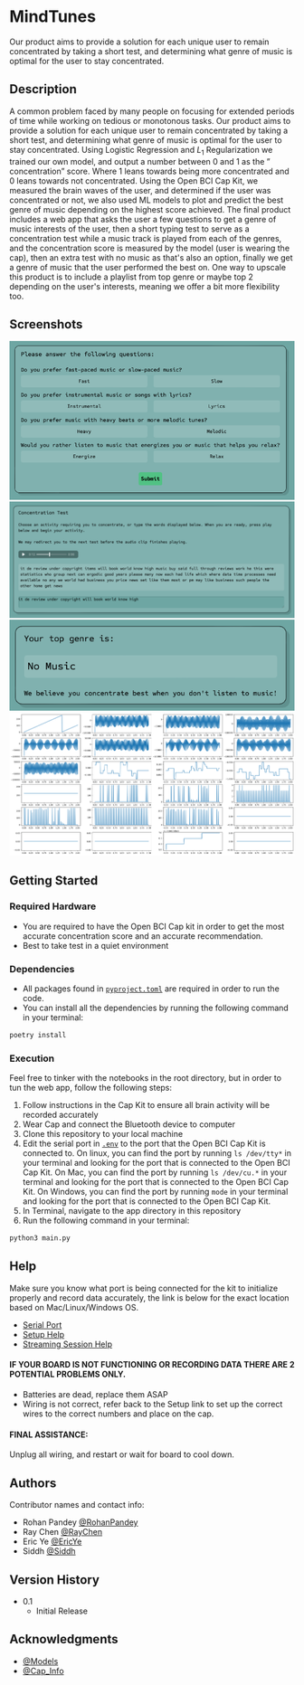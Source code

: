 # MindTunes

Our product aims to provide a solution for each unique user to remain concentrated by taking a short test, and determining what genre of music is optimal for the user to stay concentrated.

## Description

A common problem faced by many people on focusing for extended periods of time while working on tedious or monotonous tasks. Our product aims to provide a solution for each unique user to remain concentrated by taking a short test, and determining what genre of music is optimal for the user to stay concentrated. Using Logistic Regression and $L_1$ Regularization we trained our own model, and output a number between 0 and 1 as the ” concentration” score. Where 1 leans towards being more concentrated and 0 leans towards not concentrated. Using the Open BCI Cap Kit, we measured the brain waves of the user, and determined if the user was concentrated or not, we also used ML models to plot and predict the best genre of music depending on the highest score achieved. The final product includes  a web app that asks the user a few questions to get a genre of music interests of the user, then a short typing test to serve as a concentration test while a music track is played from each of the genres, and the concentration score is measured by the model (user is wearing the cap), then an extra test with no music as that's also an option, finally we get a genre of music that the user performed the best on. One way to upscale this product is to include a playlist from top genre or maybe top 2 depending on the user's interests, meaning we offer a bit more flexibility too.

## Screenshots
![Survey](screenshots/survey.png)
![Concentration Test](screenshots/test.png)
![Results](screenshots/results.png)
![Data](screenshots/graphs.png)

## Getting Started

### Required Hardware

* You are required to have the Open BCI Cap kit in order to get the most accurate concentration score and an accurate recommendation.
* Best to take test in a quiet environment

### Dependencies

* All packages found in [`pyproject.toml`](pyproject.toml) are required in order
to run the code.
* You can install all the dependencies by running the following command in your terminal:
```bash
poetry install
```

### Execution

Feel free to tinker with the notebooks in the root directory, but in order
to tun the web app, follow the following steps:

1. Follow instructions in the Cap Kit to ensure all brain activity will be recorded accurately
2. Wear Cap and connect the Bluetooth device to computer
3. Clone this repository to your local machine
4. Edit the serial port in [`.env`](.env) to the port that the Open BCI Cap Kit is connected to. On linux, you can find the port by running `ls /dev/tty*` in your terminal and looking for the port that is connected to the Open BCI Cap Kit. On Mac, you can find the port by running `ls /dev/cu.*` in your terminal and looking for the port that is connected to the Open BCI Cap Kit. On Windows, you can find the port by running `mode` in your terminal and looking for the port that is connected to the Open BCI Cap Kit.
5. In Terminal, navigate to the app directory in this repository
6. Run the following command in your terminal:
```bash
python3 main.py
```

## Help

Make sure you know what port is being connected for the kit to initialize properly and record data accurately, the link is below for the exact location based on Mac/Linux/Windows OS.

* [Serial Port](https://brainflow.readthedocs.io/en/stable/SupportedBoards.html#openbci)
* [Setup Help](https://docs.openbci.com/GettingStarted/Boards/CytonGS/#:~:text=Your%20OpenBCI%20USB%20Dongle%E2%80%8B&text=The%20serial%20port%20is%20called,to%20interface%20your%20Cyton%20board.)
* [Streaming Session Help](https://openbci.com/forum/index.php?p=/discussion/2677/brainflowerror-unable-to-prepare-streaming-session)

#### IF YOUR BOARD IS NOT FUNCTIONING OR RECORDING DATA THERE ARE 2 POTENTIAL PROBLEMS ONLY.

* Batteries are dead, replace them ASAP
* Wiring is not correct, refer back to the Setup link to set up the correct wires to the correct numbers and place on the cap.

#### FINAL ASSISTANCE:

Unplug all wiring, and restart or wait for board to cool down.

## Authors

Contributor names and contact info:

* Rohan Pandey [@RohanPandey](mailto:rpande@uw.edu)
* Ray Chen [@RayChen](mailto:raychen8@uw.edu)
* Eric Ye [@EricYe](mailto:ericy4@uw.edu)
* Siddh [@Siddh](mailto:siddhbhanushali@gmail.com)

## Version History

* 0.1
    * Initial Release

## Acknowledgments

* [@Models](https://scikit-learn.org/stable/index.html)
* [@Cap_Info](https://shop.openbci.com/products/all-in-one-gelfree-electrode-cap-bundle)
